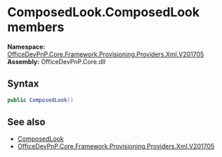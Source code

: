 # ComposedLook.ComposedLook members 
  

**Namespace:** [OfficeDevPnP.Core.Framework.Provisioning.Providers.Xml.V201705](OfficeDevPnP.Core.Framework.Provisioning.Providers.Xml.V201705.md)  
**Assembly:** OfficeDevPnP.Core.dll  
## Syntax
```C#
public ComposedLook()
```
## See also
- [ComposedLook](OfficeDevPnP.Core.Framework.Provisioning.Providers.Xml.V201705.ComposedLook.md)
- [OfficeDevPnP.Core.Framework.Provisioning.Providers.Xml.V201705](OfficeDevPnP.Core.Framework.Provisioning.Providers.Xml.V201705.md)
